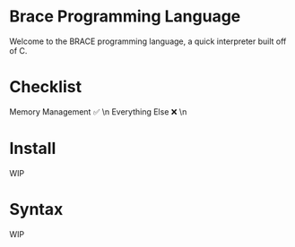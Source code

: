 # Brace Programming Language

Welcome to the BRACE programming language, a quick interpreter built off of C.

# Checklist
Memory Management :white_check_mark: \n
Everything Else :x: \n

# Install
WIP

# Syntax
WIP
